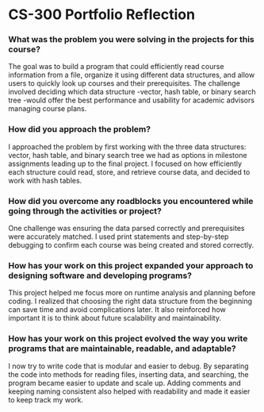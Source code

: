 # CS-300 Portfolio Reflection

### What was the problem you were solving in the projects for this course?
The goal was to build a program that could efficiently read course information from a file, organize it using different data structures, and allow users to quickly look up courses and their prerequisites. The challenge involved deciding which data structure -vector, hash table, or binary search tree -would offer the best performance and usability for academic advisors managing course plans.

### How did you approach the problem?
I approached the problem by first working with the three data structures: vector, hash table, and binary search tree we had as options in milestone assignments leading up to the final project. I focused on how efficiently each structure could read, store, and retrieve course data, and decided to work with hash tables.

### How did you overcome any roadblocks you encountered while going through the activities or project?
One challenge was ensuring the data parsed correctly and prerequisites were accurately matched. I used print statements and step-by-step debugging to confirm each course was being created and stored correctly.

### How has your work on this project expanded your approach to designing software and developing programs?
This project helped me focus more on runtime analysis and planning before coding. I realized that choosing the right data structure from the beginning can save time and avoid complications later. It also reinforced how important it is to think about future scalability and maintainability.

### How has your work on this project evolved the way you write programs that are maintainable, readable, and adaptable?
I now try to write code that is modular and easier to debug. By separating the code into methods for reading files, inserting data, and searching, the program became easier to update and scale up. Adding comments and keeping naming consistent also helped with readability and made it easier to keep track my work.
